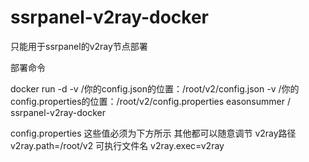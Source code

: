 # ssrpanel-v2ray-docker
只能用于ssrpanel的v2ray节点部署

部署命令

docker run -d -v /你的config.json的位置：/root/v2/config.json -v /你的config.properties的位置：/root/v2/config.properties easonsummer / ssrpanel-v2ray-docker

config.properties 这些值必须为下方所示 其他都可以随意调节
v2ray路径
v2ray.path=/root/v2
可执行文件名
v2ray.exec=v2ray
